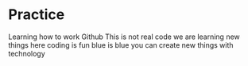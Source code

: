 # Practice
Learning how to work Github
This is not real code
we are learning new things here
coding is fun
blue is blue
you can create new things with technology
